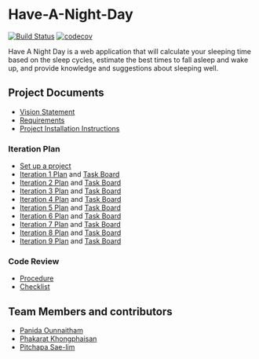 # Have-A-Night-Day

[![Build Status](https://travis-ci.com/PitchapaSaelim/Have-A-Night-Day.svg?branch=master)](https://travis-ci.com/PitchapaSaelim/Have-A-Night-Day) [![codecov](https://codecov.io/gh/PitchapaSaelim/Have-A-Night-Day/branch/master/graph/badge.svg?token=pejVrzwy4P)](https://codecov.io/gh/PitchapaSaelim/Have-A-Night-Day)
 
Have A Night Day is a web application that will calculate your sleeping time based on the sleep cycles, estimate the best times to fall asleep and wake up, and provide knowledge and suggestions about sleeping well.

## Project Documents

* [Vision Statement](https://github.com/PitchapaSaelim/Have-A-Night-Day/wiki/Vision-Statement)
* [Requirements](https://github.com/PitchapaSaelim/Have-A-Night-Day/wiki/Requirements)
* [Project Installation Instructions](INSTALL.md)

### Iteration Plan
* [Set up a project](https://github.com/PitchapaSaelim/Have-A-Night-Day/wiki/Set-up-a-project)
* [Iteration 1 Plan](https://github.com/PitchapaSaelim/Have-A-Night-Day/wiki/Iteration-1-Plan) and [Task Board](https://github.com/PitchapaSaelim/Have-A-Night-Day/projects/1)
* [Iteration 2 Plan](https://github.com/PitchapaSaelim/Have-A-Night-Day/wiki/Iteration-2-Plan) and [Task Board](https://github.com/PitchapaSaelim/Have-A-Night-Day/projects/2)
* [Iteration 3 Plan](https://github.com/PitchapaSaelim/Have-A-Night-Day/wiki/Iteration-3-Plan) and [Task Board](https://github.com/PitchapaSaelim/Have-A-Night-Day/projects/3)
* [Iteration 4 Plan](https://github.com/PitchapaSaelim/Have-A-Night-Day/wiki/Iteration-4-Plan) and [Task Board](https://github.com/PitchapaSaelim/Have-A-Night-Day/projects/4)
* [Iteration 5 Plan](https://github.com/PitchapaSaelim/Have-A-Night-Day/wiki/Iteration-5-Plan) and [Task Board](https://github.com/PitchapaSaelim/Have-A-Night-Day/projects/5)
* [Iteration 6 Plan](https://github.com/PitchapaSaelim/Have-A-Night-Day/wiki/Iteration-6-Plan) and [Task Board](https://github.com/PitchapaSaelim/Have-A-Night-Day/projects/6)
* [Iteration 7 Plan](https://github.com/PitchapaSaelim/Have-A-Night-Day/wiki/Iteration-7-Plan) and [Task Board](https://github.com/PitchapaSaelim/Have-A-Night-Day/projects/7)
* [Iteration 8 Plan](https://github.com/PitchapaSaelim/Have-A-Night-Day/wiki/Iteration-8-Plan) and [Task Board](https://github.com/PitchapaSaelim/Have-A-Night-Day/projects/8)
* [Iteration 9 Plan](https://github.com/PitchapaSaelim/Have-A-Night-Day/wiki/Iteration-9-Plan) and [Task Board](https://github.com/PitchapaSaelim/Have-A-Night-Day/projects/9)

### Code Review
* [Procedure](https://github.com/PitchapaSaelim/Have-A-Night-Day/wiki/Procedure)
* [Checklist](https://github.com/PitchapaSaelim/Have-A-Night-Day/wiki/Checklist)

## Team Members and contributors

* [Panida 	Ounnaitham](https://github.com/PanidaOun) 
* [Phakarat 	Khongphaisan](https://github.com/pakarat044)
* [Pitchapa 	Sae-lim](https://github.com/PitchapaSaelim)
